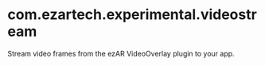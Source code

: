 # com.ezartech.experimental.videostream
Stream video frames from the ezAR VideoOverlay plugin to your app. 
